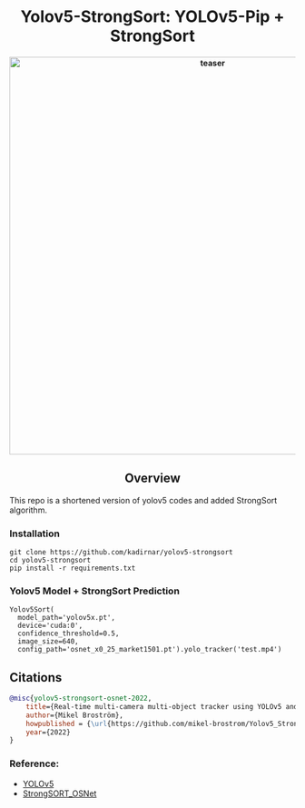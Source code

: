 <div align="center">
<h1>
  Yolov5-StrongSort: YOLOv5-Pip + StrongSort
</h1>

<h4>
    <img width="700" alt="teaser" src="doc/uav.gif">
</h4>
</div>

## <div align="center">Overview</div>

This repo is a shortened version of yolov5 codes and added StrongSort algorithm.

### Installation

```
git clone https://github.com/kadirnar/yolov5-strongsort
cd yolov5-strongsort
pip install -r requirements.txt
```

### Yolov5 Model + StrongSort Prediction

```
Yolov5Sort(
  model_path='yolov5x.pt', 
  device='cuda:0', 
  confidence_threshold=0.5, 
  image_size=640, 
  config_path='osnet_x0_25_market1501.pt').yolo_tracker('test.mp4')
```


## Citations
```bibtex
@misc{yolov5-strongsort-osnet-2022,
    title={Real-time multi-camera multi-object tracker using YOLOv5 and StrongSORT with OSNet},
    author={Mikel Broström},
    howpublished = {\url{https://github.com/mikel-brostrom/Yolov5_StrongSORT_OSNet}},
    year={2022}
}
```
### Reference:

 - [YOLOv5](https://github.com/ultralytics/yolov5)
 - [StrongSORT_OSNet](https://github.com/mikel-brostrom/Yolov5_StrongSORT_OSNet)
